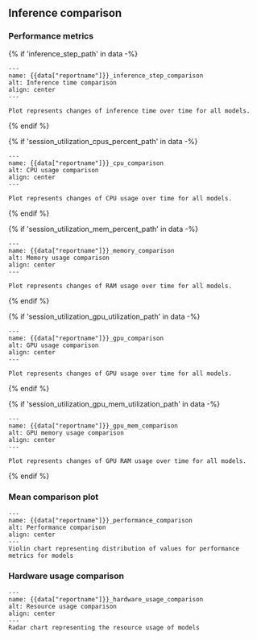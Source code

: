 ## Inference comparison

### Performance metrics

{% if 'inference_step_path' in data -%}
```{figure} {{data["inference_step_path"]}}
---
name: {{data["reportname"]}}_inference_step_comparison
alt: Inference time comparison
align: center
---

Plot represents changes of inference time over time for all models.
```
{% endif %}

{% if 'session_utilization_cpus_percent_path' in data -%}
```{figure} {{data["session_utilization_cpus_percent_path"]}}
---
name: {{data["reportname"]}}_cpu_comparison
alt: CPU usage comparison
align: center
---

Plot represents changes of CPU usage over time for all models.
```
{% endif %}

{% if 'session_utilization_mem_percent_path' in data -%}
```{figure} {{data["session_utilization_mem_percent_path"]}}
---
name: {{data["reportname"]}}_memory_comparison
alt: Memory usage comparison
align: center
---

Plot represents changes of RAM usage over time for all models.
```
{% endif %}

{% if 'session_utilization_gpu_utilization_path' in data -%}
```{figure} {{data["session_utilization_gpu_utilization_path"]}}
---
name: {{data["reportname"]}}_gpu_comparison
alt: GPU usage comparison
align: center
---

Plot represents changes of GPU usage over time for all models.
```
{% endif %}

{% if 'session_utilization_gpu_mem_utilization_path' in data -%}
```{figure} {{data["session_utilization_gpu_mem_utilization_path"]}}
---
name: {{data["reportname"]}}_gpu_mem_comparison
alt: GPU memory usage comparison
align: center
---

Plot represents changes of GPU RAM usage over time for all models.
```
{% endif %}

### Mean comparison plot

```{figure} {{data["meanperformancepath"]}}
---
name: {{data["reportname"]}}_performance_comparison
alt: Performance comparison
align: center
---
Violin chart representing distribution of values for performance metrics for models
```

### Hardware usage comparison

```{figure} {{data["hardwareusagepath"]}}
---
name: {{data["reportname"]}}_hardware_usage_comparison
alt: Resource usage comparison
align: center
---
Radar chart representing the resource usage of models
```



